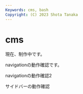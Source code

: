 ```yaml
---
Keywords: cms, bash
Copyright: (C) 2023 Shota Tanaka
---
```


# cms

現在、制作中です。

navigationの動作確認です。

navigationの動作確認2

サイドバーの動作確認
